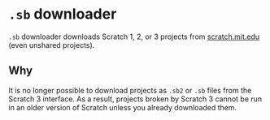 # `.sb` downloader

`.sb` downloader downloads Scratch 1, 2, or 3 projects from [scratch.mit.edu](https://scratch.mit.edu/) (even unshared projects).

## Why

It is no longer possible to download projects as `.sb2` or `.sb` files from the Scratch 3 interface. As a result, projects broken by Scratch 3 cannot be run in an older version of Scratch unless you already downloaded them.
